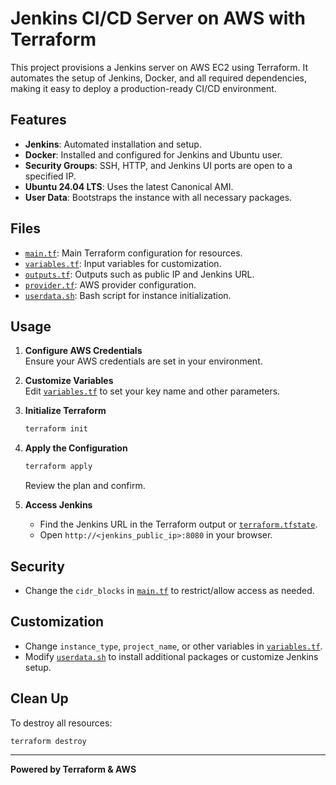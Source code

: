 # Jenkins CI/CD Server on AWS with Terraform

This project provisions a Jenkins server on AWS EC2 using Terraform. It automates the setup of Jenkins, Docker, and all required dependencies, making it easy to deploy a production-ready CI/CD environment.

## Features

- **Jenkins**: Automated installation and setup.
- **Docker**: Installed and configured for Jenkins and Ubuntu user.
- **Security Groups**: SSH, HTTP, and Jenkins UI ports are open to a specified IP.
- **Ubuntu 24.04 LTS**: Uses the latest Canonical AMI.
- **User Data**: Bootstraps the instance with all necessary packages.

## Files

- [`main.tf`](main.tf): Main Terraform configuration for resources.
- [`variables.tf`](variables.tf): Input variables for customization.
- [`outputs.tf`](outputs.tf): Outputs such as public IP and Jenkins URL.
- [`provider.tf`](provider.tf): AWS provider configuration.
- [`userdata.sh`](userdata.sh): Bash script for instance initialization.

## Usage

1. **Configure AWS Credentials**  
   Ensure your AWS credentials are set in your environment.

2. **Customize Variables**  
   Edit [`variables.tf`](variables.tf) to set your key name and other parameters.

3. **Initialize Terraform**
   ```sh
   terraform init
   ```

4. **Apply the Configuration**
   ```sh
   terraform apply
   ```
   Review the plan and confirm.

5. **Access Jenkins**
   - Find the Jenkins URL in the Terraform output or [`terraform.tfstate`](terraform.tfstate).
   - Open `http://<jenkins_public_ip>:8080` in your browser.

## Security

- Change the `cidr_blocks` in [`main.tf`](main.tf) to restrict/allow access as needed.

## Customization

- Change `instance_type`, `project_name`, or other variables in [`variables.tf`](variables.tf).
- Modify [`userdata.sh`](userdata.sh) to install additional packages or customize Jenkins setup.

## Clean Up

To destroy all resources:
```sh
terraform destroy
```

---

**Powered by Terraform & AWS**